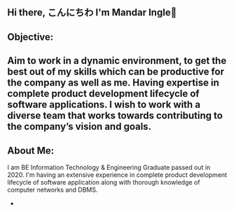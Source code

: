 ## Hi there, こんにちわ I'm Mandar Ingle👋

## Objective:
## Aim to work in a dynamic environment, to get the best out of my skills which can be productive for the company as well as me. Having expertise in complete product development lifecycle of software applications. I wish to work with a diverse team that works towards contributing to the company’s vision and goals.

## About Me:
I am BE Information Technology & Engineering Graduate passed out in 2020. I'm having an extensive experience in complete product development lifecycle of software application along with thorough knowledge of computer networks and DBMS.

*
